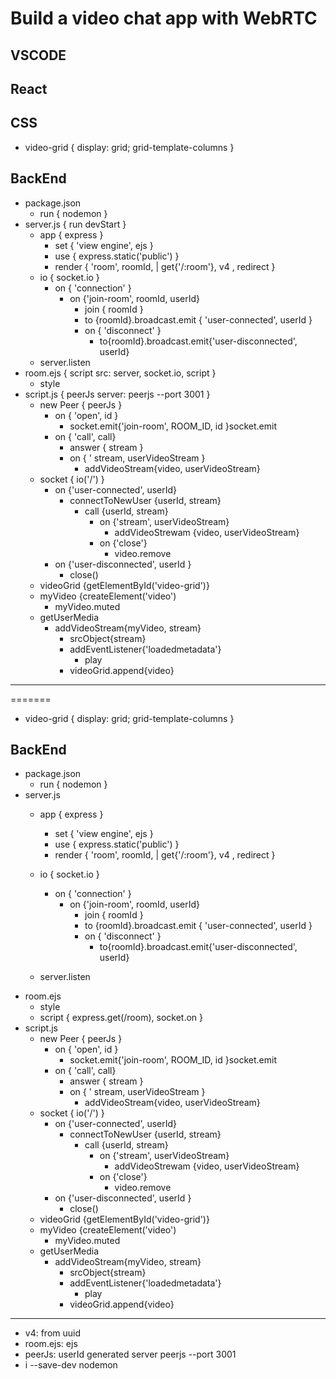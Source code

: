 # Build a video chat app with WebRTC

## VSCODE

## React

## CSS

- video-grid { display: grid; grid-template-columns }

## BackEnd

- package.json
  - run { nodemon }
- server.js { run devStart }
  - app { express }
    - set { 'view engine', ejs }
    - use { express.static('public') }
    - render { 'room', roomId, | get{'/:room'}, v4 , redirect }
  - io { socket.io }
    - on { 'connection' }
      - on {'join-room', roomId, userId}
        - join { roomId }
        - to {roomId}.broadcast.emit { 'user-connected', userId }
        - on { 'disconnect' }
          - to{roomId}.broadcast.emit{'user-disconnected', userId}
  - server.listen
- room.ejs { script src: server, socket.io, script }
  - style
- script.js { peerJs server: peerjs --port 3001 }
  - new Peer { peerJs }
    - on { 'open', id }
      - socket.emit{'join-room', ROOM_ID, id }socket.emit
    - on { 'call', call}
      - answer { stream }
      - on { ' stream, userVideoStream }
        - addVideoStream{video, userVideoStream}
  - socket { io('/') }
    - on {'user-connected', userId}
      - connectToNewUser {userId, stream}
        - call {userId, stream}
          - on {'stream', userVideoStream}
            - addVideoStrewam {video, userVideoStream}
          - on {'close'}
            - video.remove
    - on {'user-disconnected', userId }
      - close()
  - videoGrid {getElementById('video-grid')}
  - myVideo {createElement('video')
    - myVideo.muted
  - getUserMedia
    - addVideoStream{myVideo, stream}
      - srcObject{stream}
      - addEventListener{'loadedmetadata'}
        - play
      - videoGrid.append{video}

---

=======
- video-grid { display: grid; grid-template-columns }

## BackEnd
- package.json
    - run { nodemon }
- server.js
    - app { express }
        - set { 'view engine', ejs } 
        - use { express.static('public') }
        - render { 'room', roomId, | get{'/:room'}, v4 , redirect } 
        
    - io { socket.io } 
       - on { 'connection' }
           - on {'join-room', roomId, userId}
                - join { roomId  }
                - to {roomId}.broadcast.emit { 'user-connected', userId }
                - on { 'disconnect' }
                    - to{roomId}.broadcast.emit{'user-disconnected', userId}
    - server.listen
- room.ejs 
    - style 
    - script { express.get(/room), socket.on }
- script.js 
    - new Peer { peerJs }
        - on { 'open', id }
            - socket.emit{'join-room', ROOM_ID, id }socket.emit
        - on { 'call', call} 
            - answer { stream }
            - on { ' stream, userVideoStream }
                - addVideoStream{video, userVideoStream}
    - socket { io('/') }
        - on {'user-connected', userId}
            - connectToNewUser {userId, stream}
                - call {userId, stream}
                    - on {'stream', userVideoStream}
                        - addVideoStrewam {video, userVideoStream}
                    - on {'close'}
                        - video.remove
        - on {'user-disconnected', userId }
            - close()        
    - videoGrid {getElementById('video-grid')}
    - myVideo {createElement('video')
        - myVideo.muted
    - getUserMedia
        - addVideoStream{myVideo, stream}
            - srcObject{stream}
            - addEventListener{'loadedmetadata'}
                - play
            - videoGrid.append{video}
-----
- v4: from uuid
- room.ejs: ejs
- peerJs: userId generated server peerjs --port 3001
- i --save-dev nodemon
